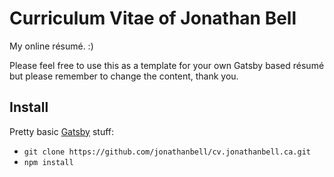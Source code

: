 # Curriculum Vitae of Jonathan Bell

My online résumé. :)

Please feel free to use this as a template for your own Gatsby based résumé but please remember to change the content, thank you.

## Install

Pretty basic [Gatsby](https://www.gatsbyjs.org/) stuff:

- `git clone https://github.com/jonathanbell/cv.jonathanbell.ca.git`
- `npm install`
